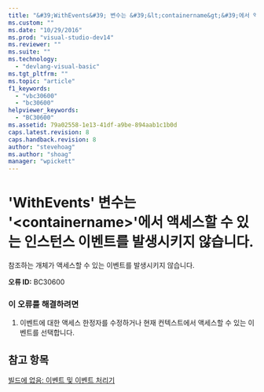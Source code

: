 ```yaml
---
title: "&#39;WithEvents&#39; 변수는 &#39;&lt;containername&gt;&#39;에서 액세스할 수 있는 인스턴스 이벤트를 발생시키지 않습니다. | Microsoft Docs"
ms.custom: ""
ms.date: "10/29/2016"
ms.prod: "visual-studio-dev14"
ms.reviewer: ""
ms.suite: ""
ms.technology: 
  - "devlang-visual-basic"
ms.tgt_pltfrm: ""
ms.topic: "article"
f1_keywords: 
  - "vbc30600"
  - "bc30600"
helpviewer_keywords: 
  - "BC30600"
ms.assetid: 79a02558-1e13-41df-a9be-894aab1c1b0d
caps.latest.revision: 8
caps.handback.revision: 8
author: "stevehoag"
ms.author: "shoag"
manager: "wpickett"
---
```

# &#39;WithEvents&#39; 변수는 &#39;&lt;containername&gt;&#39;에서 액세스할 수 있는 인스턴스 이벤트를 발생시키지 않습니다.
참조하는 개체가 액세스할 수 있는 이벤트를 발생시키지 않습니다.  
  
 **오류 ID:** BC30600  
  
### 이 오류를 해결하려면  
  
1.  이벤트에 대한 액세스 한정자를 수정하거나 현재 컨텍스트에서 액세스할 수 있는 이벤트를 선택합니다.  
  
## 참고 항목  
 [빌드에 없음: 이벤트 및 이벤트 처리기](http://msdn.microsoft.com/ko-kr/95074a0d-1cbc-4221-a95a-964185c7f962)